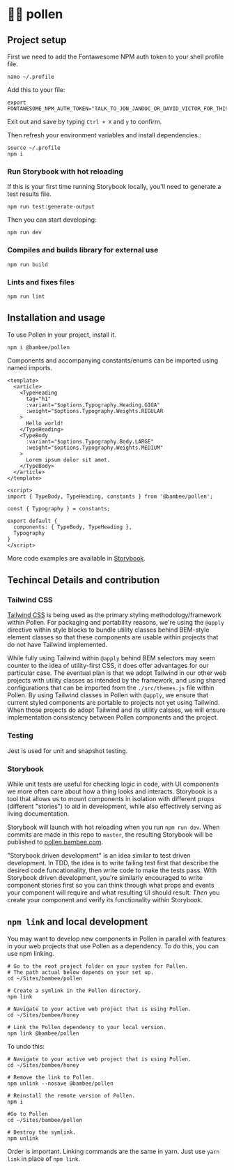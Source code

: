 # 🌻🐝 pollen

## Project setup

First we need to add the Fontawesome NPM auth token to your shell profile file.

```
nano ~/.profile
```

Add this to your file:

```
export FONTAWESOME_NPM_AUTH_TOKEN="TALK_TO_JON_JANDOC_OR_DAVID_VICTOR_FOR_THIS_TOKEN"
```

Exit out and save by typing `Ctrl + X` and `y` to confirm.

Then refresh your environment variables and install dependencies.:

```
source ~/.profile
npm i
```

### Run Storybook with hot reloading

If this is your first time running Storybook locally, you'll need to generate a test results file.

```
npm run test:generate-output
```

Then you can start developing:

```
npm run dev
```

### Compiles and builds library for external use

```
npm run build
```

### Lints and fixes files

```
npm run lint
```

## Installation and usage

To use Pollen in your project, install it.

```
npm i @bambee/pollen
```

Components and accompanying constants/enums can be imported using named imports.

```
<template>
  <article>
    <TypeHeading
      tag="h1"
      :variant="$options.Typography.Heading.GIGA"
      :weight="$options.Typography.Weights.REGULAR
    >
      Hello world!
    </TypeHeading>
    <TypeBody
      :variant="$options.Typography.Body.LARGE"
      :weight="$options.Typography.Weights.MEDIUM"
    >
      Lorem ipsum dolor sit amet.
    </TypeBody>
  </article>
</template>

<script>
import { TypeBody, TypeHeading, constants } from '@bambee/pollen';

const { Typography } = constants;

export default {
  components: { TypeBody, TypeHeading },
  Typography
}
</script>

```

More code examples are available in [Storybook](http://pollen.bambee.com/).

## Techincal Details and contribution

### Tailwind CSS

[Tailwind CSS](https://tailwindcss.com/) is being used as the primary styling methodology/framework within Pollen. For packaging and portability reasons, we're using the `@apply` directive within style blocks to bundle utility classes behind BEM-style element classes so that these components are usable within projects that do not have Tailwind implemented.

While fully using Tailwind within `@apply` behind BEM selectors may seem counter to the idea of utility-first CSS, it does offer advantages for our particular case. The eventual plan is that we adopt Tailwind in our other web projects with utility classes as intended by the framework, and using shared configurations that can be imported from the `./src/themes.js` file within Pollen. By using Tailwind classes in Pollen with `@apply`, we ensure that current styled components are portable to projects not yet using Tailwind. When those projects do adopt Tailwind and its utility calsses, we will ensure implementation consistency between Pollen components and the project.

### Testing

Jest is used for unit and snapshot testing.

### Storybook

While unit tests are useful for checking logic in code, with UI components we more often care about how a thing looks and interacts. Storybook is a tool that allows us to mount components in isolation with different props (different "stories") to aid in development, while also effectively serving as living documentation.

Storybook will launch with hot reloading when you run `npm run dev`. When commits are made in this repo to `master`, the resulting Storybook will be published to [pollen.bambee.com](https://pollen.bambee.com).

"Storybook driven development" is an idea similar to test driven development. In TDD, the idea is to write failing test first that describe the desired code funcationality, then write code to make the tests pass. With Storybook driven development, you're similarly encouraged to write component stories first so you can think through what props and events your component will require and what resulting UI should result. _Then_ you create your component and verify its functionality within Storybook.

## `npm link` and local development

You may want to develop new components in Pollen in parallel with features in your web projects that use Pollen as a dependency. To do this, you can use npm linking.

```
# Go to the root project folder on your system for Pollen.
# The path actual below depends on your set up.
cd ~/Sites/bambee/pollen

# Create a symlink in the Pollen directory.
npm link

# Navigate to your active web project that is using Pollen.
cd ~/Sites/bambee/honey

# Link the Pollen dependency to your local version.
npm link @bambee/pollen
```

To undo this:

```
# Navigate to your active web project that is using Pollen.
cd ~/Sites/bambee/honey

# Remove the link to Pollen.
npm unlink --nosave @bambee/pollen

# Reinstall the remote version of Pollen.
npm i

#Go to Pollen
cd ~/Sites/bambee/pollen

# Destroy the symlink.
npm unlink
```

Order is important. Linking commands are the same in yarn. Just use `yarn link` in place of `npm link`.
